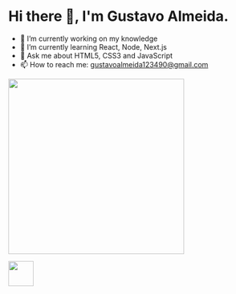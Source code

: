 
 <h1>Hi there 👋, I'm Gustavo Almeida.</h1>

- 🔭 I’m currently working on my knowledge
- 🌱 I’m currently learning React, Node, Next.js
- 💬 Ask me about HTML5, CSS3 and JavaScript
- 📫 How to reach me: gustavoalmeida123490@gmail.com

<img src="https://media1.giphy.com/media/Q7SKqn3G97xpmfSOvG/giphy.gif" width="350" height="350" align="center" />

<a align="center" href="https://www.linkedin.com/in/gustavo-henrique-martins-de-almeida-0239521b8/"><img src="https://pngimg.com/uploads/linkedIn/linkedIn_PNG32.png" width="50px" height="50px" /></a>

                                                                        
